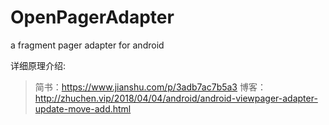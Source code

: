 # OpenPagerAdapter
a fragment pager adapter for android

详细原理介绍: 
> 简书：https://www.jianshu.com/p/3adb7ac7b5a3
> 博客：http://zhuchen.vip/2018/04/04/android/android-viewpager-adapter-update-move-add.html